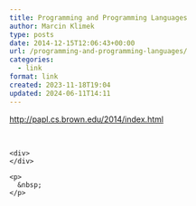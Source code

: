```yaml
---
title: Programming and Programming Languages
author: Marcin Klimek
type: posts
date: 2014-12-15T12:06:43+00:00
url: /programming-and-programming-languages/
categories:
  - link
format: link
created: 2023-11-18T19:04
updated: 2024-06-11T14:11
---
```

<div dir="ltr">
  <a href="http://papl.cs.brown.edu/2014/index.html">http://papl.cs.brown.edu/2014/index.html</a></p> 
  
  <div>
    <br clear="all" /></p> 
    
    <div>
    </div>
    
    <p>
      &nbsp;
    </p>
  </div>
</div>

&nbsp;